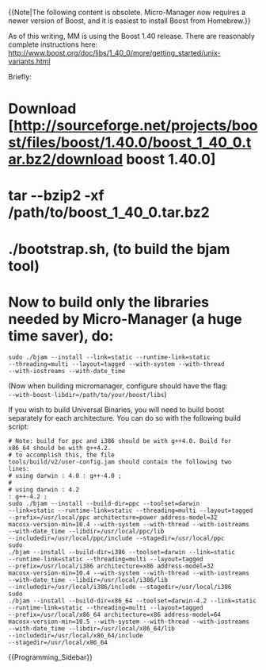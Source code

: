 {{Note|The following content is obsolete. Micro-Manager now requires a newer version of Boost, and it is easiest to install Boost from Homebrew.}}

As of this writing, MM is using the Boost 1.40 release. There are reasonably complete instructions here: http://www.boost.org/doc/libs/1_40_0/more/getting_started/unix-variants.html 

Briefly:

#  Download [http://sourceforge.net/projects/boost/files/boost/1.40.0/boost_1_40_0.tar.bz2/download boost 1.40.0]
#  tar --bzip2 -xf /path/to/boost_1_40_0.tar.bz2
#  ./bootstrap.sh, (to build the bjam tool)
# Now to build only the libraries needed by Micro-Manager (a huge time saver), do:

<code>sudo ./bjam --install --link=static --runtime-link=static --threading=multi --layout=tagged --with-system --with-thread --with-iostreams --with-date_time</code> 


(Now when building micromanager, configure should have the flag:<br>
<code>--with-boost-libdir=/path/to/your/boost/libs</code>)


If you wish to build Universal Binaries, you will need to build boost separately for each architecture.  You can do so with the following build script:

<code># Note: build for ppc and i386 should be with g++4.0.  Build for x86_64 should be with g++4.2.  <br># to accomplish this, the file tools/build/v2/user-config.jam should contain the following two lines:<br>#  using darwin : 4.0 : g++-4.0 ;<br>#<br>#  using darwin : 4.2 : g++-4.2 ;<br>sudo ./bjam --install --build-dir=ppc --toolset=darwin --link=static --runtime-link=static --threading=multi --layout=tagged --prefix=/usr/local/ppc architecture=power address-model=32 macosx-version-min=10.4 --with-system --with-thread --with-iostreams --with-date_time --libdir=/usr/local/ppc/lib --includedir=/usr/local/ppc/include --stagedir=/usr/local/ppc<br>sudo ./bjam --install --build-dir=i386 --toolset=darwin --link=static --runtime-link=static --threading=multi --layout=tagged --prefix=/usr/local/i386 architecture=x86 address-model=32 macosx-version-min=10.4 --with-system --with-thread --with-iostreams --with-date_time --libdir=/usr/local/i386/lib --includedir=/usr/local/i386/include --stagedir=/usr/local/i386<br>sudo ./bjam --install --build-dir=x86_64 --toolset=darwin-4.2 --link=static --runtime-link=static --threading=multi --layout=tagged --prefix=/usr/local/x86_64 architecture=x86 address-model=64 macosx-version-min=10.5 --with-system --with-thread --with-iostreams --with-date_time --libdir=/usr/local/x86_64/lib --includedir=/usr/local/x86_64/include --stagedir=/usr/local/x86_64</code>

{{Programming_Sidebar}}
